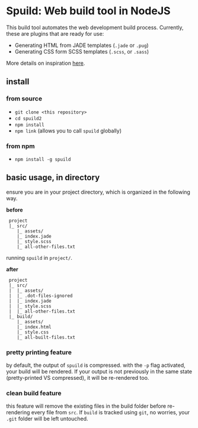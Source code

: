 # Spuild: Web build tool in NodeJS

This build tool automates the web development build process. Currently, these are plugins that are ready for use:

- Generating HTML from JADE templates (`.jade` or `.pug`)
- Generating CSS form SCSS templates (`.scss`, or `.sass`)

More details on inspiration [here](https://ongspxm.github.io/blog/2018/07/spuild2/).

## install
### from source
- `git clone <this repository>`
- `cd spuild2`
- `npm install`
- `npm link` (allows you to call `spuild` globally)

### from npm
- `npm install -g spuild`

## basic usage, in directory
ensure you are in your project directory, which is organized in the following way.

**before**
```
 project
 |_ src/
    |_ assets/
    |_ index.jade
    |_ style.scss
    |_ all-other-files.txt
```

running `spuild` in `project/`.

**after**
```
 project
 |_ src/
 |  |_ assets/
 |  |_ .dot-files-ignored
 |  |_ index.jade
 |  |_ style.scss
 |  |_ all-other-files.txt
 |_ build/
    |_ assets/
    |_ index.html
    |_ style.css
    |_ all-built-files.txt
```

### pretty printing feature
by default, the output of `spuild` is compressed. with the `-p` flag activated, your build will be rendered. If your output is not previously in the same state (pretty-printed VS compressed), it will be re-rendered too.

### clean build feature
this feature will remove the existing files in the build folder before re-rendering every file from `src`. If `build` is tracked using `git`, no worries, your `.git` folder will be left untouched.
